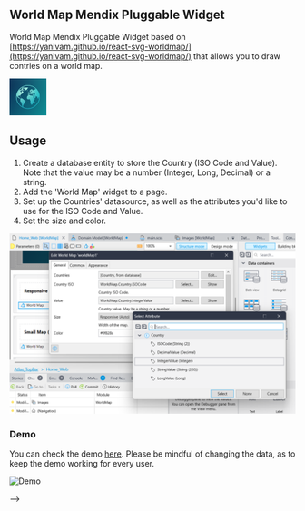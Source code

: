 ## World Map Mendix Pluggable Widget

World Map Mendix Pluggable Widget based on
[https://yanivam.github.io/react-svg-worldmap/](https://yanivam.github.io/react-svg-worldmap/) that allows you to draw
contries on a world map.

<img alt="Mendix Pluggable Widget World Map Logo" src="https://github.com/StoneworxNL/worldmap-mendix/blob/main/src/WorldMap.logo.png" width="65px"/>

<!-- ## Features
Mendix pluggable widget where you can simply add an editor to your web application.
From [BlockNote (Github README), ](https://github.com/TypeCellOS/BlockNote)we can see all of the features and components provided by the editor. Some of them are:

*   Animations;

*   Helpful Placeholders;

*   Drag and Drop Blocks;

*   Nesting / indentation with tab and shift+tab;

*   Slash (/) menu;

*   Format menu;

*   Ctrl+Z, Ctrl+Y to undo and redo, respectively;

*   Editable and View-only modes;

*   Resizable/responsive;

*   Option to preload and save content (JSON);

*   Customize scss. The editor is wrapped by the css classes below:

    *   .blocknote-mendix-wrapper
    *   .blocknote-mx-dark (for dark mode only) -->

## Usage

1. Create a database entity to store the Country (ISO Code and Value). Note that the value may be a number (Integer,
   Long, Decimal) or a string.
2. Add the 'World Map' widget to a page.
3. Set up the Countries' datasource, as well as the attributes you'd like to use for the ISO Code and Value.
4. Set the size and color.

![Configuration in Studio Pro](https://github.com/StoneworxNL/worldmap-mendix/blob/main/images/config.png)

### Demo

You can check the demo [here](https://world-map-sandbox.mxapps.io/index.html?profile=Responsive). Please be mindful of
changing the data, as to keep the demo working for every user.

![Demo](https://github.com/StoneworxNL/worldmap-mendix/blob/main/images/demo.gif)

<!-- ![Usage in Mendix Studio Pro](https://github.com/StoneworxNL/block-note-mendix/blob/main/images/studioproconfig.png)

## Demo project

-   [Mendix app running on the cloud](https://block-note-demo-sandbox.mxapps.io/index.html?profile=Responsive)
-   [Mendix demo module (.mpk)](https://github.com/StoneworxNL/block-note-mendix/blob/main/demo/BlockNoteDemo.mpk)
-   [Mendix demo scss (.scss)](https://github.com/StoneworxNL/block-note-mendix/blob/main/demo/demo.scss)

## Issues, suggestions and feature requests

Minor issue with the Code Block, where the code is all coloured black, so there's no colour to distinguish different
parts of a code snippet. We are working in improving it and adding features to make this widget more flexible for
different purposes. Feel free to suggest us new features and report issues.

## License

BlockNote (the library upon this widget is based on) is licensed under the
[MPL 2.0 license](https://fossa.com/blog/open-source-software-licenses-101-mozilla-public-license-2-0/), which allows
you to use BlockNote in commercial (and closed-source) applications. If you make changes to the
[BlockNote source files](https://github.com/TypeCellOS/BlockNote), you are expected to publish these changes, so that
the rest of the community can benefit as well.

⚠️ If you download this widget from the Mendix Marketplace and **change the Block Note's source code, not the widget's
code itself**, you are expected to publish them [here](https://github.com/TypeCellOS/BlockNote), as per the license
mentioned above.

The widget itself is under MIT. --> -->

